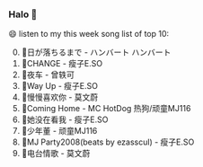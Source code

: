 

### Halo 👋

😄 listen to my this week song list of top 10:

0. 🌈日が落ちるまで - ハンバート ハンバート
1. 🌈CHANGE - 瘦子E.SO
2. 🌈夜车 - 曾轶可
3. 🌈Way Up - 瘦子E.SO
4. 🌈慢慢喜欢你 - 莫文蔚
5. 🌈Coming Home - MC HotDog 热狗/顽童MJ116
6. 🌈她没在看我 - 瘦子E.SO
7. 🌈少年董  - 顽童MJ116
8. 🌈MJ Party2008(beats by ezasscul) - 瘦子E.SO
9. 🌈电台情歌 - 莫文蔚

